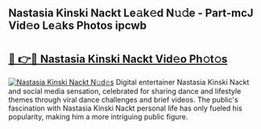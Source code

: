 ## Nastasia Kinski Nackt Le𝚊k𝚎d N𝚞𝚍e - Part-mcJ Vid𝚎o Le𝚊ks Photos ipcwb

# <h2><a href="http://fb3g59p.evod.top/?m=Nastasia+Kinski+Nackt">🔗 👉🔴 Nastasia Kinski Nackt Vid𝚎o Ph𝚘t𝚘s</a></h2>

[![Nastasia Kinski Nackt N𝚞d𝚎s](https://i.imgur.com/8V9OHl7.gif)](http://fb3g59p.evod.top/?m=Nastasia+Kinski+Nackt)
Digital entertainer Nastasia Kinski Nackt and social media sensation, celebrated for sharing dance and lifestyle themes through viral dance challenges and brief videos. The public's fascination with Nastasia Kinski Nackt personal life has only fueled his popularity, making him a more intriguing public figure. 
